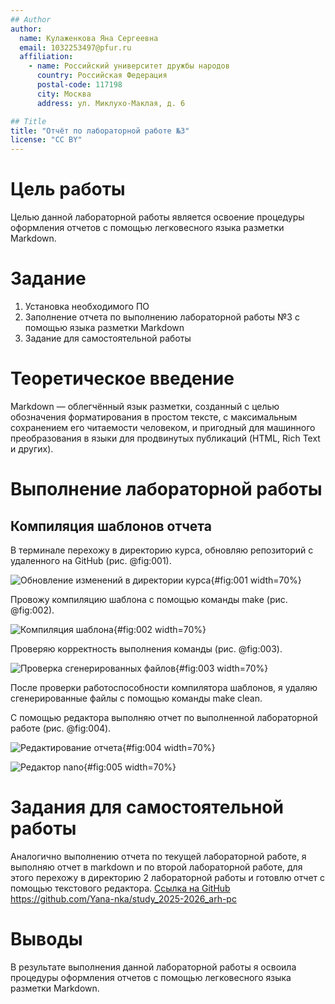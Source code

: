 ```yaml
---
## Author
author:
  name: Кулаженкова Яна Сергеевна
  email: 1032253497@pfur.ru
  affiliation:
    - name: Российский университет дружбы народов
      country: Российская Федерация
      postal-code: 117198
      city: Москва
      address: ул. Миклухо-Маклая, д. 6

## Title
title: "Отчёт по лабораторной работе №3"
license: "CC BY"
---
```


# Цель работы

Целью данной лабораторной работы является освоение процедуры оформления отчетов с помощью легковесного языка разметки Markdown.

# Задание

1. Установка необходимого ПО
2. Заполнение отчета по выполнению лабораторной работы №3 с помощью языка разметки Markdown
3. Задание для самостоятельной работы

# Теоретическое введение

Markdown — облегчённый язык разметки, созданный с целью обозначения форматирования в простом тексте, с максимальным сохранением его читаемости человеком, и пригодный для машинного преобразования в языки для продвинутых публикаций (HTML, Rich Text и других).

# Выполнение лабораторной работы

## Компиляция шаблонов отчета

В терминале перехожу в директорию курса, обновляю репозиторий с удаленного на GitHub (рис. @fig:001).

![Обновление изменений в директории курса](image/lab3-start.png){#fig:001 width=70%}

Провожу компиляцию шаблона с помощью команды make (рис. @fig:002).

![Компиляция шаблона](image/make-command.png){#fig:002 width=70%}

Проверяю корректность выполнения команды (рис. @fig:003).

![Проверка сгенерированных файлов](image/result-check.png){#fig:003 width=70%}

После проверки работоспособности компилятора шаблонов, я удаляю сгенерированные файлы с помощью команды make clean.

С помощью редактора выполняю отчет по выполненной лабораторной работе (рис. @fig:004).

![Редактирование отчета](image/changing.png){#fig:004 width=70%}

![Редактор nano](image/Screenshot.png){#fig:005 width=70%}

# Задания для самостоятельной работы

Аналогично выполнению отчета по текущей лабораторной работе, я выполняю отчет в markdown и по второй лабораторной работе, для этого перехожу в директорию 2 лабораторной работы и готовлю отчет с помощью текстового редактора.
[Ссылка на GitHub](https://github.com/Yana-nka/study_2025-2026_arh-pc) https://github.com/Yana-nka/study_2025-2026_arh-pc

# Выводы

В результате выполнения данной лабораторной работы я освоила процедуры оформления отчетов с помощью легковесного языка разметки Markdown.
